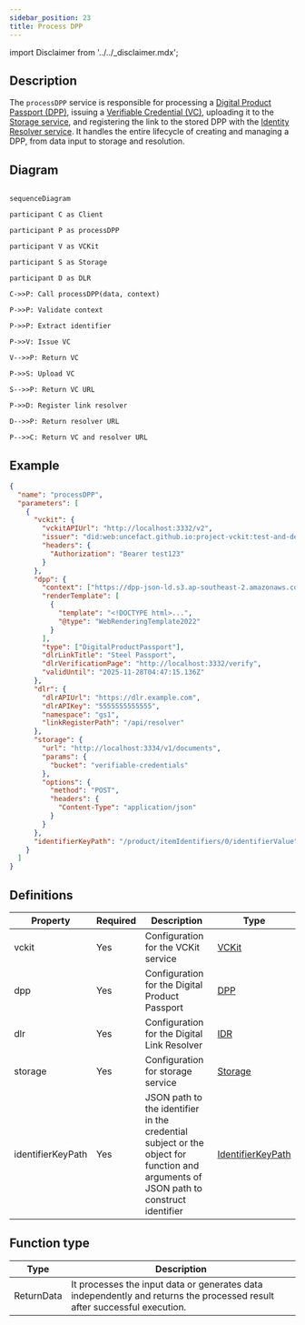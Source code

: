 ```yaml
---
sidebar_position: 23
title: Process DPP
---
```


import Disclaimer from '../../\_disclaimer.mdx';

<Disclaimer />

## Description

The `processDPP` service is responsible for processing a [Digital Product Passport (DPP)](https://uncefact.github.io/spec-untp/docs/specification/DigitalProductPassport), issuing a [Verifiable Credential (VC)](https://uncefact.github.io/spec-untp/docs/specification/VerifiableCredentials), uploading it to the [Storage service](/docs/mock-apps/dependent-services/storage-service), and registering the link to the stored DPP with the [Identity Resolver service](/docs/mock-apps/dependent-services/identity-resolution-service). It handles the entire lifecycle of creating and managing a DPP, from data input to storage and resolution.

## Diagram

```mermaid

sequenceDiagram

participant C as Client

participant P as processDPP

participant V as VCKit

participant S as Storage

participant D as DLR

C->>P: Call processDPP(data, context)

P->>P: Validate context

P->>P: Extract identifier

P->>V: Issue VC

V-->>P: Return VC

P->>S: Upload VC

S-->>P: Return VC URL

P->>D: Register link resolver

D-->>P: Return resolver URL

P-->>C: Return VC and resolver URL

```

## Example

```json
{
  "name": "processDPP",
  "parameters": [
    {
      "vckit": {
        "vckitAPIUrl": "http://localhost:3332/v2",
        "issuer": "did:web:uncefact.github.io:project-vckit:test-and-development",
        "headers": {
          "Authorization": "Bearer test123"
        }
      },
      "dpp": {
        "context": ["https://dpp-json-ld.s3.ap-southeast-2.amazonaws.com/dppld.json"],
        "renderTemplate": [
          {
            "template": "<!DOCTYPE html>...",
            "@type": "WebRenderingTemplate2022"
          }
        ],
        "type": ["DigitalProductPassport"],
        "dlrLinkTitle": "Steel Passport",
        "dlrVerificationPage": "http://localhost:3332/verify",
        "validUntil": "2025-11-28T04:47:15.136Z"
      },
      "dlr": {
        "dlrAPIUrl": "https://dlr.example.com",
        "dlrAPIKey": "5555555555555",
        "namespace": "gs1",
        "linkRegisterPath": "/api/resolver"
      },
      "storage": {
        "url": "http://localhost:3334/v1/documents",
        "params": {
          "bucket": "verifiable-credentials"
        },
        "options": {
          "method": "POST",
          "headers": {
            "Content-Type": "application/json"
          }
        }
      },
      "identifierKeyPath": "/product/itemIdentifiers/0/identifierValue"
    }
  ]
}
```

## Definitions

| Property          | Required | Description                                                                                                                         | Type                                                            |
| ----------------- | -------- | ----------------------------------------------------------------------------------------------------------------------------------- | --------------------------------------------------------------- |
| vckit             | Yes      | Configuration for the VCKit service                                                                                                 | [VCKit](/docs/mock-apps/common/vckit)                           |
| dpp               | Yes      | Configuration for the Digital Product Passport                                                                                      | [DPP](/docs/mock-apps/common/credential)                        |
| dlr               | Yes      | Configuration for the Digital Link Resolver                                                                                         | [IDR](/docs/mock-apps/common/idr)                               |
| storage           | Yes      | Configuration for storage service                                                                                                   | [Storage](/docs/mock-apps/common/storage)                       |
| identifierKeyPath | Yes      | JSON path to the identifier in the credential subject or the object for function and arguments of JSON path to construct identifier | [IdentifierKeyPath](/docs/mock-apps/common/identifier-key-path) |

## Function type

| Type       | Description                                                                                                              |
| ---------- | ------------------------------------------------------------------------------------------------------------------------ |
| ReturnData | It processes the input data or generates data independently and returns the processed result after successful execution. |
